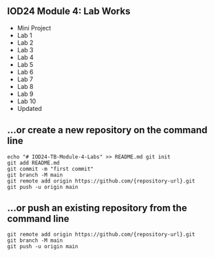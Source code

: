 ## IOD24 Module 4: Lab Works

- Mini Project
- Lab 1
- Lab 2
- Lab 3
- Lab 4
- Lab 5
- Lab 6
- Lab 7
- Lab 8
- Lab 9
- Lab 10
- Updated


## …or create a new repository on the command line

    echo "# IOD24-TB-Module-4-Labs" >> README.md git init
    git add README.md
    git commit -m "first commit"
    git branch -M main
    git remote add origin https://github.com/{repository-url}.git
    git push -u origin main

## …or push an existing repository from the command line

    git remote add origin https://github.com/{repository-url}.git
    git branch -M main
    git push -u origin main